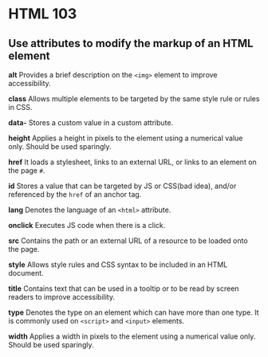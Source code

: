# HTML 103

## Use attributes to modify the markup of an HTML element

**alt**
Provides a brief description on the `<img>` element to improve accessibility.

**class**
Allows multiple elements to be targeted by the same style rule or rules in CSS.

**data-<someCustomAttribute>**
Stores a custom value in a custom attribute.

**height**
Applies a height in pixels to the element using a numerical value only. Should be used sparingly.

**href**
It loads a stylesheet, links to an external URL, or links to an element on the page `#`.

**id**
Stores a value that can be targeted by JS or CSS(bad idea), and/or referenced by the `href` of an anchor tag.

**lang**
Denotes the language of an `<html>` attribute.

**onclick**
Executes JS code when there is a click.

**src**
Contains the path or an external URL of a resource to be loaded onto the page.

**style**
Allows style rules and CSS syntax to be included in an HTML document.

**title**
Contains text that can be used in a tooltip or to be read by screen readers to improve accessibility.

**type**
Denotes the type on an element which can have more than one type. It is commonly used on `<script>` and `<input>` elements.

**width**
Applies a width in pixels to the element using a numerical value only. Should be used sparingly.